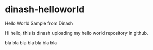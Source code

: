 # dinash-helloworld
Hello World Sample from Dinash

Hi hello, this is dinash uploading my hello world repository in github.

bla bla bla bla bla bla bla
